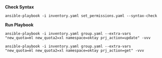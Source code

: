 **Check Syntax**
```
ansible-playbook -i inventory.yaml set_permissions.yaml --syntax-check
```
**Run Playbook**
```
ansible-playbook -i inventory.yaml group.yaml --extra-vars "new_quota=ml new_quota2=xl namespace=oktay prj_action=update" -vvv
```
```
ansible-playbook -i inventory.yaml group.yaml --extra-vars "new_quota=ml new_quota2=xl namespace=oktay prj_action=get" -vvv
```
